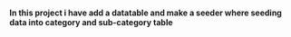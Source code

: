 <h4>In this project i have add a datatable and make a seeder where seeding data into category and sub-category table</h4>
